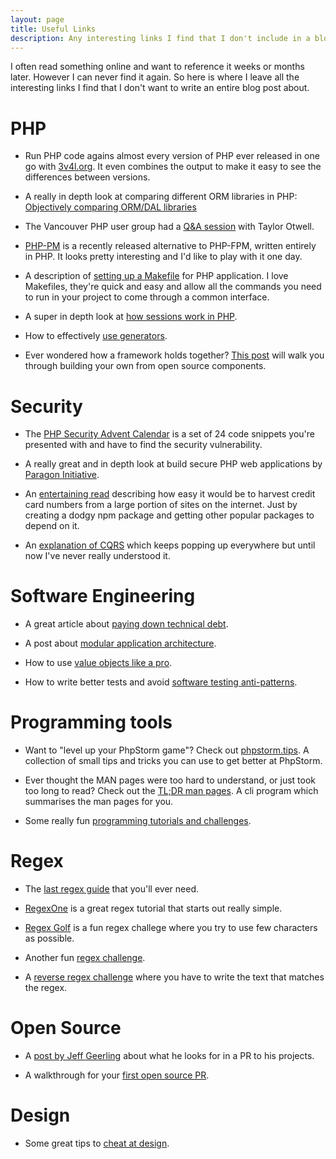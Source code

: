 ```yaml
---
layout: page
title: Useful Links
description: Any interesting links I find that I don't include in a blog post
---
```


I often read something online and want to reference it weeks or months later. However I can never 
find it again.  So here is where I leave all the interesting links I find that I don't want to 
write an entire blog post about.

# PHP

* Run PHP code agains almost every version of PHP ever released in one go with 
[3v4l.org](https://3v4l.org). It even combines the output to make it easy to see the differences 
between versions.

* A really in depth look at comparing different ORM libraries in PHP:
[Objectively comparing ORM/DAL libraries](https://medium.com/@romaninsh/objectively-comparing-orm-dal-libraries-e4f095de80b5)

* The Vancouver PHP user group had a
[Q&A session](https://murze.be/vancouver-phps-qa-session-with-taylor-otwell)
with Taylor Otwell.

* [PHP-PM](https://symfony.fi/entry/php-pm-1-0-launches-with-official-docker-images)
is a recently released alternative to PHP-FPM, written entirely in PHP. It 
looks pretty interesting and I'd like to play with it one day.

* A description of [setting up a Makefile](https://localheinz.com/blog/2018/01/24/makefile-for-lazy-developers/)
for PHP application. I love Makefiles, they're quick and easy and allow all the
commands you need to run in your project to come through a common interface.

* A super in depth look at [how sessions work in PHP](https://www.phparch.com/2018/01/php-sessions-in-depth/).

* How to effectively [use generators](https://medium.com/ifixit-engineering/functional-programming-with-php-generators-837a6c91b0e3).

* Ever wondered how a framework holds together? [This post](https://kevinsmith.io/modern-php-without-a-framework)
will walk you through building your own from open source components.


# Security

* The [PHP Security Advent Calendar](https://blog.ripstech.com/2017/php-security-advent-calendar/)
is a set of 24 code snippets you're presented with and have to find the 
security vulnerability.

* A really great and in depth look at build secure PHP web applications by
[Paragon Initiative](https://paragonie.com/blog/2017/12/2018-guide-building-secure-php-software).

* An [entertaining read](https://hackernoon.com/im-harvesting-credit-card-numbers-and-passwords-from-your-site-here-s-how-9a8cb347c5b5)
describing how easy it would be to harvest credit card numbers from a large portion of sites on 
the internet. Just by creating a dodgy npm package and getting other popular packages to depend on 
it.

* An [explanation of CQRS](https://matthiasnoback.nl/2018/01/simple-cqrs-reduce-coupling-allow-the-model-to-evolve/)
which keeps popping up everywhere but until now I've never really understood it.


# Software Engineering

* A great article about [paying down technical debt](https://blog.intracto.com/paying-technical-debt-how-to-rescue-legacy-code-through-refactoring).

* A post about [modular application architecture](https://www.goetas.com/blog/modular-application-architecture-intro/).

* How to use [value objects like a pro](https://hackernoon.com/value-objects-like-a-pro-f1bfc1548c72).

* How to write better tests and avoid [software testing anti-patterns](http://blog.codepipes.com/testing/software-testing-antipatterns.html).


# Programming tools

* Want to "level up your PhpStorm game"? Check out [phpstorm.tips](http://phpstorm.tips). 
A collection of small tips and tricks you can use to get better at PhpStorm.

* Ever thought the MAN pages were too hard to understand, or just took too long 
to read? Check out the [TL;DR man pages](https://laravel-news.com/tldr-pages).
A cli program which summarises the man pages for you.

* Some really fun [programming tutorials and challenges](https://www.hackerrank.com).


# Regex
* The [last regex guide](https://medium.com/tech-tajawal/regular-expressions-the-last-guide-6800283ac034)
that you'll ever need.

* [RegexOne](https://regexone.com) is a great regex tutorial that starts out really simple.

* [Regex Golf](https://alf.nu/RegexGolf) is a fun regex challege where you try to use few characters 
as possible.

* Another fun [regex challenge](http://play.inginf.units.it/).

* A [reverse regex challenge](https://regexcrossword.com) where you have to write the text that 
matches the regex.


# Open Source

* A [post by Jeff Geerling](https://www.jeffgeerling.com/blog/2016/why-i-close-prs-oss-project-maintainer-notes)
about what he looks for in a PR to his projects.

* A walkthrough for your [first open source PR](https://mattstauffer.com/blog/how-to-contribute-to-an-open-source-github-project-using-your-own-fork/).


# Design

* Some great tips to [cheat at design](https://medium.com/refactoring-ui/7-practical-tips-for-cheating-at-design-40c736799886).
